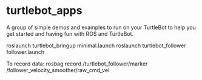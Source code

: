 turtlebot_apps
==============

A group of simple demos and examples to run on your TurtleBot to help you get started and having fun with ROS and TurtleBot.

roslaunch turtlebot_bringup minimal.launch 
roslaunch turtlebot_follower follower.launch 

To record data: rosbag record /turtlebot_follower/marker /follower_velocity_smoother/raw_cmd_vel
